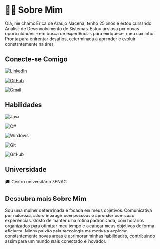 # 👩‍💻 Sobre Mim
Olá, me chamo Erica de Araujo Macena, tenho 25 anos e estou cursando Análise de Desenvolvimento de Sistemas. Estou ansiosa por novas oportunidades e em busca de experiências para enriquecer meu caminho. Pronta para enfrentar desafios, determinada a aprender e evoluir constantemente na área.


##  Conecte-se Comigo
[![LinkedIn](https://img.shields.io/badge/LinkedIn-black?style=for-the-badge&logo=linkedin&logoColor=pink)](https://www.linkedin.com/in/erica-macena-09b623227/) 

[![GitHub](https://img.shields.io/badge/GitHub-100000?style=for-the-badge&logo=github&logoColor=pink)](https://github.com/EricaMacena)

[![Gmail](https://img.shields.io/badge/Gmail-black?style=for-the-badge&logo=gmail&logoColor=pink)](https://mail.google.com/mail/u/0/#inbox)

## Habilidades 

![Java](https://img.shields.io/badge/java-black.svg?style=for-the-badge&logo=openjdk&logoColor=30A3DC) 

![C#](https://img.shields.io/badge/C%23-black?style=for-the-badge&logo=c-sharp&logoColor=white)

![Windows](https://img.shields.io/badge/Windows-black?style=for-the-badge&logo=windows&logoColor=2CA5E0) 

![Git](https://img.shields.io/badge/GIT-black?style=for-the-badge&logo=git&logoColor=30A3DC) 

![GitHub](https://img.shields.io/badge/GitHub-000?style=for-the-badge&logo=github&logoColor=30A3DC)


##  Universidade 

🎓 Centro universitário SENAC 




##  Descubra mais Sobre Mim 
       
Sou uma mulher determinada e focada em meus objetivos. Comunicativa por natureza, adoro interagir com pessoas e aprender com suas experiências.
Gosto de manter uma rotina padronizada, com horários organizados para otimizar meu tempo e alcançar meus objetivos de forma eficiente.
Minha paixão pela tecnologia me motiva a explorar constantemente novas áreas e aprimorar minhas habilidades, contribuindo assim para um mundo mais conectado e inovador.
    


 
